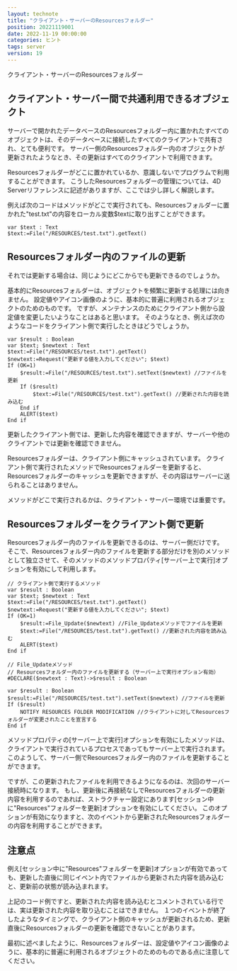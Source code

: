 ```yaml
---
layout: technote
title: "クライアント・サーバーのResourcesフォルダー"
position: 20221119001
date: 2022-11-19 00:00:00
categories: ヒント
tags: server
version: 19
---
```


クライアント・サーバーのResourcesフォルダー

<!--more-->


## クライアント・サーバー間で共通利用できるオブジェクト

サーバーで開かれたデータベースのResourcesフォルダー内に置かれたすべてのオブジェクトは、そのデータベースに接続したすべてのクライアントで共有され、とても便利です。
サーバー側のResourcesフォルダー内のオブジェクトが更新されたようなとき、その更新はすべてのクライアントで利用できます。

Resourcesフォルダーがどこに置かれているか、意識しないでプログラムで利用することができます。
こうしたResourcesフォルダーの管理については、4D Serverリファレンスに記述がありますが、ここでは少し詳しく解説します。

例えば次のコードはメソッドがどこで実行されても、Resourcesフォルダーに置かれた"test.txt"の内容をローカル変数$textに取り出すことができます。

```4d
var $text : Text
$text:=File("/RESOURCES/test.txt").getText()
```

## Resourcesフォルダー内のファイルの更新

それでは更新する場合は、同じようにどこからでも更新できるのでしょうか。

基本的にResourcesフォルダーは、オブジェクトを頻繁に更新する処理には向きません。
設定値やアイコン画像のように、基本的に普遍に利用されるオブジェクトのためのものです。
ですが、メンテナンスのためにクライアント側から設定値を変更したいようなことはあると思います。
そのようなとき、例えば次のようなコードをクライアント側で実行したときはどうでしょうか。

```4d
var $result : Boolean
var $text; $newtext : Text
$text:=File("/RESOURCES/test.txt").getText()
$newtext:=Request("更新する値を入力してください"; $text)
If (OK=1)
	$result:=File("/RESOURCES/test.txt").setText($newtext) //ファイルを更新
	If ($result)
		$text:=File("/RESOURCES/test.txt").getText() //更新された内容を読み込む
	End if 
	ALERT($text)
End if 
```

更新したクライアント側では、更新した内容を確認できますが、サーバーや他のクライアントでは更新を確認できません。

Resourcesフォルダーは、クライアント側にキャッシュされています。
クライアント側で実行されたメソッドでResourcesフォルダーを更新すると、Resourcesフォルダーのキャッシュを更新できますが、その内容はサーバーに送られることはありません。

メソッドがどこで実行されるかは、クライアント・サーバー環境では重要です。

## Resourcesフォルダーをクライアント側で更新

Resourcesフォルダー内のファイルを更新できるのは、サーバー側だけです。
そこで、Resourcesフォルダー内のファイルを更新する部分だけを別のメソッドとして独立させて、そのメソッドのメソッドプロパティ[サーバー上で実行]オプションを有効にして利用します。

```4d
// クライアント側で実行するメソッド
var $result : Boolean
var $text; $newtext : Text
$text:=File("/RESOURCES/test.txt").getText()
$newtext:=Request("更新する値を入力してください"; $text)
If (OK=1)
	$result:=File_Update($newtext) //File_Updateメソッドでファイルを更新
	$text:=File("/RESOURCES/test.txt").getText() //更新された内容を読み込む
	ALERT($text)
End if 
```

```4d
// File_Updateメソッド
// Resourcesフォルダー内のファイルを更新する（サーバー上で実行オプション有効）
#DECLARE($newtext : Text)->$result : Boolean

var $result : Boolean
$result:=File("/RESOURCES/test.txt").setText($newtext) //ファイルを更新
If ($result)
	NOTIFY RESOURCES FOLDER MODIFICATION //クライアントに対してResourcesフォルダーが変更されたことを宣言する
End if 
```

メソッドプロパティの[サーバー上で実行]オプションを有効にしたメソッドは、クライアントで実行されているプロセスであってもサーバー上で実行されます。
このようして、サーバー側でResourcesフォルダー内のファイルを更新することができます。

ですが、この更新されたファイルを利用できるようになるのは、次回のサーバー接続時になります。
もし、更新後に再接続なしでResourcesフォルダーの更新内容を利用するのであれば、ストラクチャー設定にあります[セッション中に"Resources"フォルダーを更新]オプションを有効にしてください。
このオプションが有効になりますと、次のイベントから更新されたResourcesフォルダーの内容を利用することができます。

## 注意点

例え[セッション中に"Resources"フォルダーを更新]オプションが有効であっても、更新した直後に同じイベント内でファイルから更新された内容を読み込むと、更新前の状態が読み込まれます。

上記のコード例ですと、更新された内容を読み込むとコメントされている行では、実は更新された内容を取り込むことはできません。
１つのイベントが終了したようなタイミングで、クライアント側のキャッシュが更新されるため、更新直後にResourcesフォルダーの更新を確認できないことがあります。

最初に述べましたように、Resourcesフォルダーは、設定値やアイコン画像のように、基本的に普遍に利用されるオブジェクトのためのものである点に注意してください。
